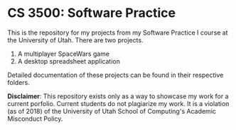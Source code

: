 # CS 3500: Software Practice

This is the repository for my projects from my Software Practice I course at the University of Utah.
There are two projects. 

1. A multiplayer SpaceWars game
2. A desktop spreadsheet application

Detailed documentation of these projects can be found in their respective folders. 

**Disclaimer**: This repository exists only as a way to showcase my work for a current porfolio. Current students do not
plagiarize my work. It is a violation (as of 2018) of the University of Utah School of Computing's Academic Misconduct Policy. 

